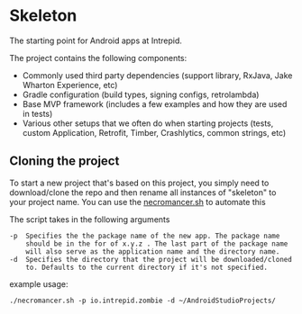 Skeleton
========

The starting point for Android apps at Intrepid.

The project contains the following components:

-   Commonly used third party dependencies (support library, RxJava, 
    Jake Wharton Experience, etc)
-   Gradle configuration (build types, signing configs, retrolambda)
-   Base MVP framework (includes a few examples and how they are used in
    tests)
-   Various other setups that we often do when starting projects (tests,
    custom Application, Retrofit, Timber, Crashlytics, common strings, etc)

Cloning the project
-------------------
To start a new project that's based on this project, you simply need to
download/clone the repo and then rename all instances of "skeleton" to 
your project name. You can use the [necromancer.sh](./necromancer.sh) to automate this

The script takes in the following arguments
```
-p  Specifies the the package name of the new app. The package name 
    should be in the for of x.y.z . The last part of the package name 
    will also serve as the application name and the directory name.
-d  Specifies the directory that the project will be downloaded/cloned 
    to. Defaults to the current directory if it's not specified.
```

example usage:
```
./necromancer.sh -p io.intrepid.zombie -d ~/AndroidStudioProjects/
```
